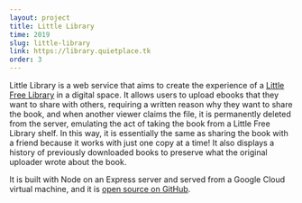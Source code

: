 ```yaml
---
layout: project
title: Little Library
time: 2019
slug: little-library
link: https://library.quietplace.tk
order: 3
---
```


Little Library is a web service that aims to create the experience of a [Little Free Library](https://littlefreelibrary.org/)
in a digital space. It allows users to upload ebooks that they want to share with others, requiring a
written reason why they want to share the book, and when another viewer claims the file, it is permanently
deleted from the server, emulating the act of taking the book from a Little Free Library shelf. In
this way, it is essentially the same as sharing the book with a friend because it works with just one
copy at a time! It also displays a history of previously downloaded books to preserve what the original
uploader wrote about the book.

It is built with Node on an Express server and served from a Google Cloud virtual machine, and it is
[open source on GitHub](https://github.com/Alamantus/little-library).